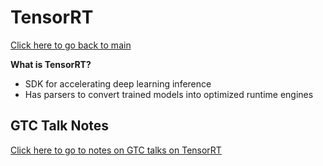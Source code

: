 # TensorRT
[Click here to go back to main](README.md)

**What is TensorRT?**
  - SDK for accelerating deep learning inference
  - Has parsers to convert trained models into optimized runtime engines

  
## GTC Talk Notes
[Click here to go to notes on GTC talks on TensorRT](TensorRT_GTC.md)
